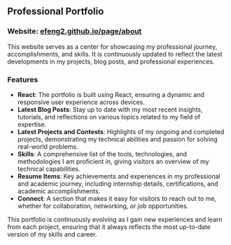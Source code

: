 ## Professional Portfolio

### Website: [efeng2.github.io/page/about](https://efeng2.github.io/page/about)

This website serves as a center for showcasing my professional journey, accomplishments, and skills. It is continuously updated to reflect the latest developments in my projects, blog posts, and professional experiences.

### Features

- **React**: The portfolio is built using React, ensuring a dynamic and responsive user experience across devices.
- **Latest Blog Posts**: Stay up to date with my most recent insights, tutorials, and reflections on various topics related to my field of expertise.
- **Latest Projects and Contests**: Highlights of my ongoing and completed projects, demonstrating my technical abilities and passion for solving real-world problems.
- **Skills**: A comprehensive list of the tools, technologies, and methodologies I am proficient in, giving visitors an overview of my technical capabilities.
- **Resume Items**: Key achievements and experiences in my professional and academic journey, including internship details, certifications, and academic accomplishments.
- **Connect**: A section that makes it easy for visitors to reach out to me, whether for collaboration, networking, or job opportunities.

This portfolio is continuously evolving as I gain new experiences and learn from each project, ensuring that it always reflects the most up-to-date version of my skills and career.